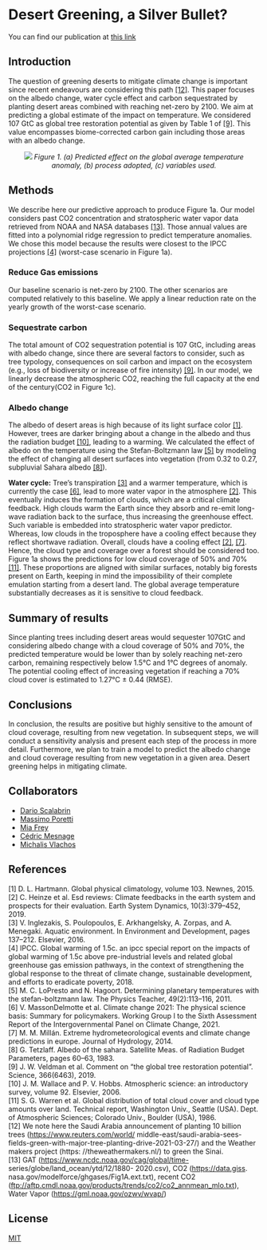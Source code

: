 # Desert Greening, a Silver Bullet?

You can find our publication at [this link](https://drive.google.com/file/d/1VO43SZR9wCzDPwtWC6fFqxyiQJ8-fuvS/view)



## Introduction
The question of greening deserts to mitigate climate change is important since recent endeavours are considering this path [[12]](#12). 
This paper focuses on the albedo change, water cycle effect and carbon sequestrated by planting desert areas combined with reaching net-zero by 2100. We aim at predicting a global estimate of the impact on temperature. 
We considered 107 GtC as global tree restoration potential as given by Table 1 of [[9]](#9). This value encompasses biome-corrected carbon gain including those areas with an albedo change.

<p align="center">
    <img src="https://drive.google.com/uc?id=1d2_Am8_3MPHF1Ae-7WglpjzbIitCFbzJ">
    <em>Figure 1. (a) Predicted effect on the global average temperature anomaly, (b) process adopted, (c) variables used.</em>
</p>

## Methods
We describe here our predictive approach to produce Figure 1a. Our model considers past CO2 concentration and stratospheric water vapor data retrieved from NOAA and NASA databases [[13]](#13). 
Those annual values are fitted into a polynomial ridge regression to predict temperature anomalies. We chose this model because the results were closest to the IPCC projections [[4]](#4) (worst-case scenario in Figure 1a).

### Reduce Gas emissions
Our baseline scenario is net-zero by 2100. The other scenarios are computed relatively to this baseline. We apply a linear reduction rate on the yearly growth of the worst-case scenario.

### Sequestrate carbon
The total amount of CO2 sequestration potential is 107 GtC, including areas with albedo change, since there are several factors to consider, such as tree typology, consequences on soil carbon and impact on the ecosystem (e.g., loss of biodiversity or increase of fire intensity) [[9]](#9). In our model, we linearly decrease the atmospheric CO2, reaching the full capacity at the end of the century(CO2 in Figure 1c).

### Albedo change
The albedo of desert areas is high because of its light surface color [[1]](#1). However, trees are darker bringing about a change in the albedo and thus the radiation budget [[10]](#10), leading to a warming.
We calculated the effect of albedo on the temperature using the Stefan-Boltzmann law [[5]](#5) by modeling the effect of changing all desert surfaces into vegetation (from 0.32 to 0.27, subpluvial Sahara albedo [[8]](#8)). 

**Water cycle:** Tree’s transpiration [[3]](#3) and a warmer temperature, which is currently the case [[6]](#6), lead to more water vapor in the atmosphere [[2]](#2). This eventually induces the formation of clouds, which are a critical climate feedback. High clouds warm the Earth since they absorb and re-emit long-wave radiation back to the surface, thus increasing the greenhouse effect. Such variable is embedded into stratospheric water vapor predictor. Whereas, low clouds in the troposphere have a cooling effect because they reflect shortwave radiation. Overall, clouds have a cooling effect [[2]](#2), [[7]](#7). Hence, the cloud type and coverage over a forest should be considered too. Figure 1a shows the predictions for low cloud coverage of 50% and 70% [[11]](#11). These proportions are aligned with similar surfaces, notably big forests present on Earth, keeping in mind the impossibility of their complete emulation starting from a desert land. The global average temperature substantially decreases as it is sensitive to cloud feedback.

## Summary of results
Since planting trees including desert areas would sequester 107GtC and considering albedo change with a cloud coverage of 50% and 70%, the predicted temperature would be lower than by solely reaching net-zero carbon, remaining respectively below 1.5°C and 1°C degrees of anomaly. The potential cooling effect of increasing vegetation if reaching a 70% cloud cover is estimated to 1.27°C ± 0.44 (RMSE).

## Conclusions
In conclusion, the results are positive but highly sensitive to the amount of cloud coverage, resulting from new vegetation. In subsequent steps, we will conduct a sensitivity analysis and present each step of the process in more detail. Furthermore, we plan to train a model to predict the albedo change and cloud coverage resulting from new vegetation in a given area. Desert greening helps in mitigating climate.

## Collaborators
- [Dario Scalabrin](https://www.linkedin.com/in/scalabrindario/)
- [Massimo Poretti](https://www.linkedin.com/in/poretti-massimo/)
- [Mia Frey](https://www.linkedin.com/in/mia-frey-28209a208/)
- [Cédric Mesnage](https://www.linkedin.com/in/cedricmesnage/)
- [Michalis Vlachos](https://www.linkedin.com/in/michalis-vlachos/)

## References
<a id="1">[1]</a> D. L. Hartmann. Global physical climatology, volume 103. Newnes, 2015. <br>
<a id="2">[2]</a> C. Heinze et al. Esd reviews: Climate feedbacks in the earth system and prospects for their evaluation. Earth System Dynamics, 10(3):379–452, 2019. <br>
<a id="3">[3]</a> V. Inglezakis, S. Poulopoulos, E. Arkhangelsky, A. Zorpas, and A. Menegaki. Aquatic environment. In Environment and Development, pages 137–212. Elsevier, 2016. <br>
<a id="4">[4]</a> IPCC. Global warming of 1.5c. an ipcc special report on the impacts of global warming of 1.5c above pre-industrial levels and related global greenhouse gas emission pathways, in the context of strengthening the global response to the threat of climate change, sustainable development, and efforts to eradicate poverty, 2018.<br>
<a id="5">[5]</a> M. C. LoPresto and N. Hagoort. Determining planetary temperatures with the stefan-boltzmann law. The Physics Teacher, 49(2):113–116, 2011. <br>
<a id="6">[6]</a> V. MassonDelmotte et al. Climate change 2021: The physical science basis: Summary for policymakers. Working Group I to the Sixth Assessment Report of the Intergovernmental Panel on Climate Change, 2021. <br>
<a id="7">[7]</a> M. M. Millán. Extreme hydrometeorological events and climate change predictions in europe. Journal of Hydrology, 2014. <br>
<a id="8">[8]</a> G. Tetzlaff. Albedo of the sahara. Satellite Meas. of Radiation Budget Parameters, pages 60–63, 1983. <br>
<a id="9">[9]</a> J. W. Veldman et al. Comment on “the global tree restoration potential”. Science, 366(6463), 2019. <br>
<a id="10">[10]</a> J. M. Wallace and P. V. Hobbs. Atmospheric science: an introductory survey, volume 92. Elsevier, 2006. <br>
<a id="11">[11]</a> S. G. Warren et al. Global distribution of total cloud cover and cloud type amounts over land. Technical report, Washington Univ., Seattle (USA). Dept. of Atmospheric Sciences; Colorado Univ., Boulder (USA), 1986. <br>
<a id="12">[12]</a> We note here the Saudi Arabia announcement of planting 10 billion trees (https://www.reuters.com/world/ middle-east/saudi-arabia-sees-fields-green-with-major-tree-planting-drive-2021-03-27/) and the Weather makers project (https: //theweathermakers.nl/) to green the Sinai.<br>
<a id="13">[13]</a> GAT (https://www.ncdc.noaa.gov/cag/global/time- series/globe/land_ocean/ytd/12/1880- 2020.csv), CO2 (https://data.giss. nasa.gov/modelforce/ghgases/Fig1A.ext.txt), recent CO2 (ftp://aftp.cmdl.noaa.gov/products/trends/co2/co2_annmean_mlo.txt), Water Vapor (https://gml.noaa.gov/ozwv/wvap/) <br>

## License 
[MIT](https://choosealicense.com/licenses/mit/)
